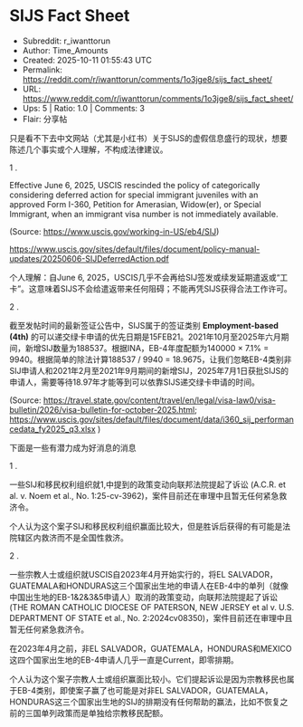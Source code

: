 # SIJS Fact Sheet

- Subreddit: r_iwanttorun
- Author: Time_Amounts
- Created: 2025-10-11 01:55:43 UTC
- Permalink: https://reddit.com/r/iwanttorun/comments/1o3jge8/sijs_fact_sheet/
- URL: https://www.reddit.com/r/iwanttorun/comments/1o3jge8/sijs_fact_sheet/
- Ups: 5 | Ratio: 1.0 | Comments: 3
- Flair: 分享帖


只是看不下去中文网站（尤其是小红书）关于SIJS的虚假信息盛行的现状，想要陈述几个事实或个人理解，不构成法律建议。

1 .

Effective June 6, 2025, USCIS rescinded the policy of categorically
considering deferred action for special immigrant juveniles with an
approved Form I-360, Petition for Amerasian, Widow(er), or Special
Immigrant, when an immigrant visa number is not immediately available.

(Source: <https://www.uscis.gov/working-in-US/eb4/SIJ>)

<https://www.uscis.gov/sites/default/files/document/policy-manual-updates/20250606-SIJDeferredAction.pdf>

个人理解：自June 6,
2025，USCIS几乎不会再给SIJ签发或续发延期遣返或“工卡”。这意味着SIJS不会给遣返带来任何阻碍；不能再凭SIJS获得合法工作许可。

2 .

截至发帖时间的最新签证公告中，SIJS属于的签证类别 **Employment-based
(4th)**
的可以递交绿卡申请的优先日期是15FEB21。2021年10月至2025年六月期间，新增SIJ数量为188537。根据INA，EB-4年度配额为140000
× 7.1% = 9940。根据简单的除法计算188537 / 9940 =
18.9675，让我们忽略EB-4类别非SIJ申请人和2021年2月至2021年9月期间的新增SIJ，2025年7月1日获批SIJS的申请人，需要等待18.97年才能等到可以依靠SIJS递交绿卡申请的时间。

(Source:
<https://travel.state.gov/content/travel/en/legal/visa-law0/visa-bulletin/2026/visa-bulletin-for-october-2025.html>;
<https://www.uscis.gov/sites/default/files/document/data/i360_sij_performancedata_fy2025_q3.xlsx>
)

下面是一些有潜力成为好消息的消息

1 .

一些SIJ和移民权利组织就1,中提到的政策变动向联邦法院提起了诉讼 (A.C.R. et
al. v. Noem et al., No.
1:25-cv-3962)，案件目前还在审理中且暂无任何紧急救济令。

个人认为这个案子SIJ和移民权利组织赢面比较大，但是胜诉后获得的有可能是法院辖区内救济而不是全国性救济。

2 .

一些宗教人士或组织就USCIS自2023年4月开始实行的，将EL
SALVADOR，GUATEMALA和HONDURAS这三个国家出生地的申请人在EB-4中的单列（就像中国出生地的EB-1&2&3&5申请人）取消的政策变动，向联邦法院提起了诉讼
(THE ROMAN CATHOLIC DIOCESE OF PATERSON, NEW JERSEY et al v. U.S.
DEPARTMENT OF STATE et al., No.
2:2024cv08350)，案件目前还在审理中且暂无任何紧急救济令。

在2023年4月之前，非EL
SALVADOR，GUATEMALA，HONDURAS和MEXICO这四个国家出生地的EB-4申请人几乎一直是Current，即零排期。

个人认为这个案子宗教人士或组织赢面比较小。它们提起诉讼是因为宗教移民也属于EB-4类别，即使案子赢了也可能是对非EL
SALVADOR，GUATEMALA，HONDURAS这三个国家出生地的SIJ的排期没有任何帮助的赢法，比如不恢复之前的三国单列政策而是单独给宗教移民配额。

